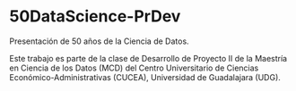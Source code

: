 # 50DataScience-PrDev

Presentación de 50 años de la Ciencia de Datos.

Este trabajo es parte de la clase de Desarrollo de Proyecto II de la Maestría en Ciencia de los Datos (MCD) del Centro Universitario de Ciencias Económico-Administrativas (CUCEA), Universidad de Guadalajara (UDG).
